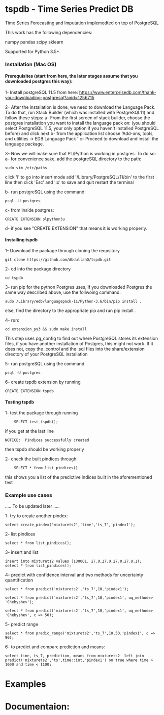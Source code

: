 # tspdb - Time Series Predict DB
Time Series Forecasting and Imputation implemedted on top of PostgreSQL

This work has the following dependencies:

numpy
pandas
scipy
sklearn

Supported for Python 3.5+.

### Installation (Mac OS)

#### Prerequisites (start from here, the later stages assume that you downloaded postgres this way):

1- Install postgreSQL 11.5 from here: https://www.enterprisedb.com/thank-you-downloading-postgresql?anid=1256715

2- After the installation is done, we need to download the Language Pack. To do that, run Stack Builder (which was installed with PostgreSQL11) and follow these steps: 
		a- From the first screen of stack builder, choose the postgres installation you want to install the language pack on: (you should select PostgreSQL 11.5, your only option if you haven't installed PostgreSQL before) and click next
		b- from the application list choose 'Add-ons, tools, and utilities -> EDB Language Pack '
		c- Proceed to download and install the language package.

3- Now we will make sure that PL\Python is working in postgres. To do so:
		a- for convenience sake, add the postgreSQL directory to the path:
				
	sudo vim /etc/paths
click 'i' to go into insert mode add '/Library/PostgreSQL/11/bin' to the first line then click 'Esc' and ':x' to save and quit 
restart the terminal
	
b- run  postgreSQL using the command:
				
	psql -U postgres

c- from inside postgres:
				
	CREATE EXTENSION plpython3u

d- if you see  "CREATE EXTENSION" that means it is working properly.


#### Installing tspdb

1- Download the package through cloning the reopsitory 

	git clone https://github.com/AbdullahO/tspdb.git
	

2-  cd into the package directory
				
	cd tspdb

3- run pip for the python Postgres uses, if you downloaded Postgres the same way described above, use the follwoing command:		
		
	sudo /Library/edb/languagepack-11/Python-3.6/bin/pip install . 

else, find the directory to the appropriate pip and run pip install . 

4- run:
		
	cd extension_py3 && sudo make install

This step uses pg_config to find out where PostgreSQL stores its extension files, if you have another installation of Postgres, this might not work. If it does not, copy the .control and the .sql files into the share/extension directory of your PostgreSQL installation

5- run postgreSQL using the command:
		
	psql -U postgres

6- create tspdb extension by running
		
	CREATE EXTENSION tspdb

#### Testing tspdb

1- test the package through running 

		SELECT test_tspdb();

if you get at the last line 
	
	NOTICE:  Pindices successfully created
then tspdb should be working properly

2- check the built pindices through
		
		SELECT * from list_pindices()

this shows you a list of the predictive indices built in the aforementioned test

### Example use cases
..... To be updated later .....

1- try to create another pindex: 
				
	select create_pindex('mixturets2','time','ts_7','pindex1');
2- list pindices
				
	select * from list_pindices();

3- insert and list

	insert into mixturets2 values (100001, 27.0,27.0,27.0,27.0,1);
	select * from list_pindices();

4- predict with confidence interval and two methods for uncertainty quantification
				
	select * from predict('mixturets2','ts_7',10,'pindex1');
		
	select * from predict('mixturets2','ts_7',10,'pindex1', uq_method=> 'Chebyshev');
		
	select * from predict('mixturets2','ts_7',10,'pindex1', uq_method=> 'Chebyshev', c => 50);

5- predict range
				
	select * from predic_range('mixturets2','ts_7',10,50,'pindex1', c => 90);

6- to predict and compare prediction and means:

	select time, ts_7, prediction, means from mixturets2  left join  predict('mixturets2','ts',time::int,'pindex1') on true where time > 1000 and time < 1100;


# Examples
# Documentaion:
